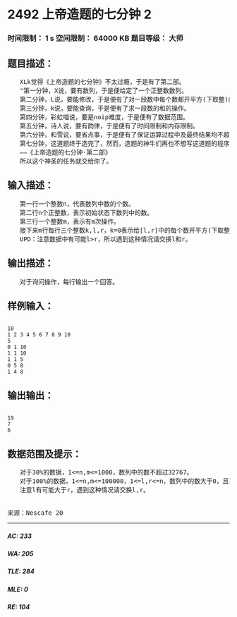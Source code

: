 # 2492 上帝造题的七分钟 2   
### 时间限制： 1 s     空间限制： 64000 KB     题目等级： 大师  
## 题目描述：  

<pre>
　　XLk觉得《上帝造题的七分钟》不太过瘾，于是有了第二部。
　　"第一分钟，X说，要有数列，于是便给定了一个正整数数列。  
　　第二分钟，L说，要能修改，于是便有了对一段数中每个数都开平方(下取整)的操作。  
　　第三分钟，k说，要能查询，于是便有了求一段数的和的操作。  
　　第四分钟，彩虹喵说，要是noip难度，于是便有了数据范围。  
　　第五分钟，诗人说，要有韵律，于是便有了时间限制和内存限制。  
　　第六分钟，和雪说，要省点事，于是便有了保证运算过程中及最终结果均不超过64位有符号整数类型的表示范围的限制。  
　　第七分钟，这道题终于造完了，然而，造题的神牛们再也不想写这道题的程序了。"  
　　——《上帝造题的七分钟·第二部》  
　　所以这个神圣的任务就交给你了。
</pre>
  
  
## 输入描述：  

<pre>
　　第一行一个整数n，代表数列中数的个数。  
　　第二行n个正整数，表示初始状态下数列中的数。  
　　第三行一个整数m，表示有m次操作。  
　　接下来m行每行三个整数k,l,r，k=0表示给[l,r]中的每个数开平方(下取整)，k=1表示询问[l,r]中各个数的和。  
　　UPD：注意数据中有可能l>r，所以遇到这种情况请交换l和r。
</pre>
  
  
## 输出描述：  

<pre>
　　对于询问操作，每行输出一个回答。
</pre>
  
  
## 样例输入：  

<pre><code>
10  
1 2 3 4 5 6 7 8 9 10  
5  
0 1 10  
1 1 10  
1 1 5  
0 5 8  
1 4 8
</code></pre>
  
  
## 输出输出：  

<pre><code>
19  
7  
6
</code></pre>
  
  
## 数据范围及提示：  

<pre>
　　对于30%的数据，1<=n,m<=1000，数列中的数不超过32767。  
　　对于100%的数据，1<=n,m<=100000，1<=l,r<=n，数列中的数大于0，且不超过1e12。  
　　注意l有可能大于r，遇到这种情况请交换l,r。
  

来源：Nescafe 20
</pre>
  
  
***  

##### AC: 233  
##### WA: 205  
##### TLE: 284  
##### MLE: 0  
##### RE: 104  
